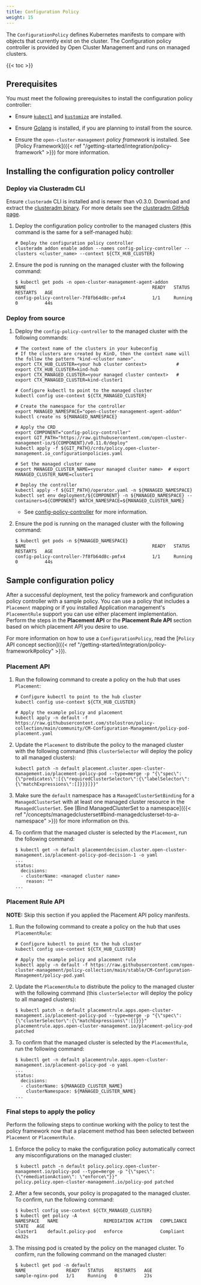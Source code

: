 ```yaml
---
title: Configuration Policy
weight: 15
---
```


The `ConfigurationPolicy` defines Kubernetes manifests to compare with objects that currently exist on the cluster. The
Configuration policy controller is provided by Open Cluster Management and runs on managed clusters.

<!-- spellchecker-disable -->

{{< toc >}}

<!-- spellchecker-enable -->

## Prerequisites

You must meet the following prerequisites to install the configuration policy controller:

- Ensure [`kubectl`](https://kubernetes.io/docs/tasks/tools/install-kubectl) and
  [`kustomize`](https://kubectl.docs.kubernetes.io/installation/kustomize/) are installed.

- Ensure [Golang](https://golang.org/doc/install) is installed, if you are planning to install from the source.

- Ensure the `open-cluster-management` _policy framework_ is installed. See
  [Policy Framework]({{< ref "/getting-started/integration/policy-framework" >}}) for more information.

## Installing the configuration policy controller

### Deploy via Clusteradm CLI

Ensure `clusteradm` CLI is installed and is newer than v0.3.0. Download and extract the
[clusteradm binary](https://github.com/open-cluster-management-io/clusteradm/releases/latest). For more details see the
[clusteradm GitHub page](https://github.com/open-cluster-management-io/clusteradm/blob/main/README.md#quick-start).

1. Deploy the configuration policy controller to the managed clusters (this command is the same for a self-managed hub):

   ```Shell
   # Deploy the configuration policy controller
   clusteradm addon enable addon --names config-policy-controller --clusters <cluster_name> --context ${CTX_HUB_CLUSTER}
   ```

2. Ensure the pod is running on the managed cluster with the following command:

   ```Shell
   $ kubectl get pods -n open-cluster-management-agent-addon
   NAME                                               READY   STATUS    RESTARTS   AGE
   config-policy-controller-7f8fb64d8c-pmfx4          1/1     Running   0          44s
   ```

### Deploy from source

1. Deploy the `config-policy-controller` to the managed cluster with the following commands:

   ```Shell
   # The context name of the clusters in your kubeconfig
   # If the clusters are created by KinD, then the context name will the follow the pattern "kind-<cluster name>".
   export CTX_HUB_CLUSTER=<your hub cluster context>           # export CTX_HUB_CLUSTER=kind-hub
   export CTX_MANAGED_CLUSTER=<your managed cluster context>   # export CTX_MANAGED_CLUSTER=kind-cluster1

   # Configure kubectl to point to the managed cluster
   kubectl config use-context ${CTX_MANAGED_CLUSTER}

   # Create the namespace for the controller
   export MANAGED_NAMESPACE="open-cluster-management-agent-addon"
   kubectl create ns ${MANAGED_NAMESPACE}

   # Apply the CRD
   export COMPONENT="config-policy-controller"
   export GIT_PATH="https://raw.githubusercontent.com/open-cluster-management-io/${COMPONENT}/v0.11.0/deploy"
   kubectl apply -f ${GIT_PATH}/crds/policy.open-cluster-management.io_configurationpolicies.yaml

   # Set the managed cluster name
   export MANAGED_CLUSTER_NAME=<your managed cluster name>  # export MANAGED_CLUSTER_NAME=cluster1

   # Deploy the controller
   kubectl apply -f ${GIT_PATH}/operator.yaml -n ${MANAGED_NAMESPACE}
   kubectl set env deployment/${COMPONENT} -n ${MANAGED_NAMESPACE} --containers=${COMPONENT} WATCH_NAMESPACE=${MANAGED_CLUSTER_NAME}
   ```

   - See [config-policy-controller](https://github.com/open-cluster-management-io/config-policy-controller) for more
     information.

2. Ensure the pod is running on the managed cluster with the following command:

   ```Shell
   $ kubectl get pods -n ${MANAGED_NAMESPACE}
   NAME                                               READY   STATUS    RESTARTS   AGE
   config-policy-controller-7f8fb64d8c-pmfx4          1/1     Running   0          44s
   ```

## Sample configuration policy

After a successful deployment, test the policy framework and configuration policy controller with a sample policy. You
can use a policy that includes a `Placement` mapping or if you installed Application management's `PlacementRule`
support you can use either placement implementation. Perform the steps in the **Placement API** or the **Placement Rule
API** section based on which placement API you desire to use.

For more information on how to use a `ConfigurationPolicy`, read the
[`Policy` API concept section]({{< ref "/getting-started/integration/policy-framework#policy" >}}).

### Placement API

1. Run the following command to create a policy on the hub that uses `Placement`:

   ```Shell
   # Configure kubectl to point to the hub cluster
   kubectl config use-context ${CTX_HUB_CLUSTER}

   # Apply the example policy and placement
   kubectl apply -n default -f https://raw.githubusercontent.com/stolostron/policy-collection/main/community/CM-Configuration-Management/policy-pod-placement.yaml
   ```

2. Update the `Placement` to distribute the policy to the managed cluster with the following command (this
   `clusterSelector` will deploy the policy to all managed clusters):

   ```Shell
   kubectl patch -n default placement.cluster.open-cluster-management.io/placement-policy-pod --type=merge -p "{\"spec\":{\"predicates\":[{\"requiredClusterSelector\":{\"labelSelector\":{\"matchExpressions\":[]}}}]}}"
   ```

3. Make sure the `default` namespace has a `ManagedClusterSetBinding` for a `ManagedClusterSet` with at least one
   managed cluster resource in the `ManagedClusterSet`. See
   [Bind ManagedClusterSet to a namespace]({{< ref "/concepts/managedclusterset#bind-managedclusterset-to-a-namespace" >}}) for more
   information on this.

4. To confirm that the managed cluster is selected by the `Placement`, run the following command:

   ```Shell
   $ kubectl get -n default placementdecision.cluster.open-cluster-management.io/placement-policy-pod-decision-1 -o yaml
   ...
   status:
     decisions:
     - clusterName: <managed cluster name>
       reason: ""
   ...
   ```

### Placement Rule API

**NOTE:** Skip this section if you applied the Placement API policy manifests.

1. Run the following command to create a policy on the hub that uses `PlacementRule`:

   ```Shell
   # Configure kubectl to point to the hub cluster
   kubectl config use-context ${CTX_HUB_CLUSTER}

   # Apply the example policy and placement rule
   kubectl apply -n default -f https://raw.githubusercontent.com/open-cluster-management/policy-collection/main/stable/CM-Configuration-Management/policy-pod.yaml
   ```

2. Update the `PlacementRule` to distribute the policy to the managed cluster with the following command (this
   `clusterSelector` will deploy the policy to all managed clusters):

   ```Shell
   $ kubectl patch -n default placementrule.apps.open-cluster-management.io/placement-policy-pod --type=merge -p "{\"spec\":{\"clusterSelector\":{\"matchExpressions\":[]}}}"
   placementrule.apps.open-cluster-management.io/placement-policy-pod patched
   ```

3. To confirm that the managed cluster is selected by the `PlacementRule`, run the following command:

   ```Shell
   $ kubectl get -n default placementrule.apps.open-cluster-management.io/placement-policy-pod -o yaml
   ...
   status:
     decisions:
     - clusterName: ${MANAGED_CLUSTER_NAME}
       clusterNamespace: ${MANAGED_CLUSTER_NAME}
   ...
   ```

### Final steps to apply the policy

Perform the following steps to continue working with the policy to test the policy framework now that a placement method
has been selected between `Placement` or `PlacementRule`.

1. Enforce the policy to make the configuration policy automatically correct any misconfigurations on the managed
   cluster:

   ```Shell
   $ kubectl patch -n default policy.policy.open-cluster-management.io/policy-pod --type=merge -p "{\"spec\":{\"remediationAction\": \"enforce\"}}"
   policy.policy.open-cluster-management.io/policy-pod patched
   ```

2. After a few seconds, your policy is propagated to the managed cluster. To confirm, run the following command:

   ```Shell
   $ kubectl config use-context ${CTX_MANAGED_CLUSTER}
   $ kubectl get policy -A
   NAMESPACE   NAME                 REMEDIATION ACTION   COMPLIANCE STATE   AGE
   cluster1    default.policy-pod   enforce              Compliant          4m32s
   ```

3. The missing pod is created by the policy on the managed cluster. To confirm, run the following command on the managed
   cluster:

   ```Shell
   $ kubectl get pod -n default
   NAME               READY   STATUS    RESTARTS   AGE
   sample-nginx-pod   1/1     Running   0          23s
   ```
